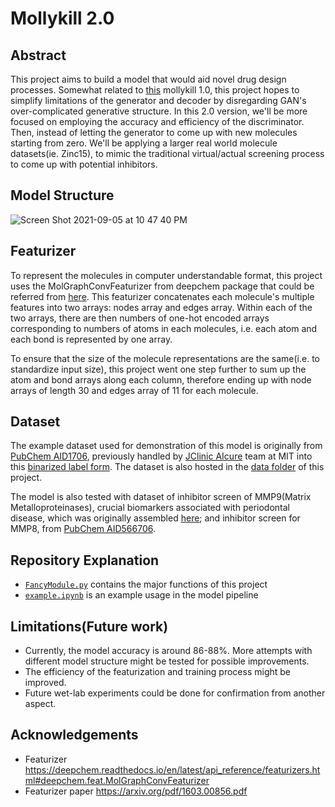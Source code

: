 # Mollykill 2.0

## Abstract

This project aims to build a model that would aid novel drug design processes. Somewhat related to [this](https://github.com/susanzhang233/mollykill) mollykill 1.0, this project hopes to simplify limitations of the generator and decoder by disregarding GAN's over-complicated generative structure. In this 2.0 version, we'll be more focused on employing the accuracy and efficiency of the discriminator. Then, instead of letting the generator to come up with new molecules starting from zero. We'll be applying a larger real world molecule datasets(ie. Zinc15), to mimic the traditional virtual/actual screening process to come up with potential inhibitors.


## Model Structure
![Screen Shot 2021-09-05 at 10 47 40 PM](https://user-images.githubusercontent.com/67823308/132131090-3829f4d7-97d4-43c2-a5c7-fe4c4f95ed19.png)

## Featurizer
To represent the molecules in computer understandable format, this project uses the MolGraphConvFeaturizer from deepchem package that could be referred from [here](https://deepchem.readthedocs.io/en/latest/api_reference/featurizers.html#deepchem.feat.MolGraphConvFeaturizer).
This featurizer concatenates each molecule's multiple features into two arrays: nodes array and edges array. Within each of the two arrays, there are then numbers of one-hot encoded arrays corresponding to numbers of atoms in each molecules, i.e. each atom and each bond is represented by one array.

To ensure that the size of the molecule representations are the same(i.e. to standardize input size), this project went one step further to sum up the atom and bond arrays along each column, therefore ending up with node arrays of length 30 and edges array of 11 for each molecule.


## Dataset
The example dataset used for demonstration of this model is originally from [PubChem AID1706](https://pubchem.ncbi.nlm.nih.gov/bioassay/1706), previously handled by [JClinic AIcure](https://www.aicures.mit.edu/) team at MIT into this [binarized label form](https://github.com/yangkevin2/coronavirus_data/blob/master/data/AID1706_binarized_sars.csv).
The dataset is also hosted in the [data folder](https://github.com/susanzhang233/mollykill_2.0/blob/main/data) of this project.

The model is also tested with dataset of inhibitor screen of MMP9(Matrix Metalloproteinases), crucial biomarkers associated with periodontal disease, which was originally assembled [here](https://github.com/FabianHeide/MMP9_drug_discovery/blob/main/data/MMP9_sm_activity.csv); and inhibitor screen for MMP8, from [PubChem AID566706](https://pubchem.ncbi.nlm.nih.gov/bioassay/566705).


## Repository Explanation
- [`FancyModule.py`](https://github.com/susanzhang233/mollykill_2.0/blob/main/FancyModule.py) contains the major functions of this project
- [`example.ipynb`](https://github.com/susanzhang233/mollykill_2.0/blob/main/example.ipynb) is an example usage in the model pipeline



## Limitations(Future work)
- Currently, the model accuracy is around 86-88%. More attempts with different model structure might be tested for possible improvements.
- The efficiency of the featurization and training process might be improved.
- Future wet-lab experiments could be done for confirmation from another aspect.



## Acknowledgements

- Featurizer https://deepchem.readthedocs.io/en/latest/api_reference/featurizers.html#deepchem.feat.MolGraphConvFeaturizer
- Featurizer paper https://arxiv.org/pdf/1603.00856.pdf
